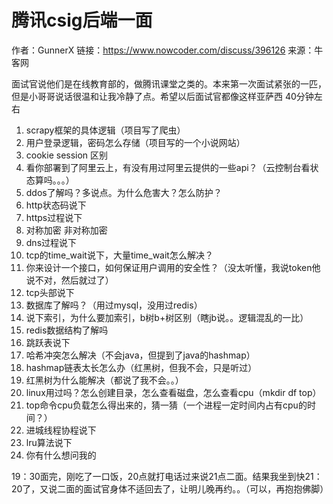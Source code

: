 # 腾讯csig后端一面

作者：GunnerX
链接：https://www.nowcoder.com/discuss/396126
来源：牛客网

面试官说他们是在线教育部的，做腾讯课堂之类的。本来第一次面试紧张的一匹，但是小哥哥说话很温和让我冷静了点。希望以后面试官都像这样亚萨西
40分钟左右
1. scrapy框架的具体逻辑（项目写了爬虫）
2. 用户登录逻辑，密码怎么存储（项目写的一个小说网站）
3. cookie session 区别
4.  看你部署到了阿里云上，有没有用过阿里云提供的一些api？（云控制台看状态算吗。。。）
5.  ddos了解吗？多说点。为什么危害大？怎么防护？
6. http状态码说下
7. https过程说下
8. 对称加密 非对称加密
9. dns过程说下
10. tcp的time_wait说下，大量time_wait怎么解决？
11.  你来设计一个接口，如何保证用户调用的安全性？（没太听懂，我说token他说不对，然后就过了）
12. tcp头部说下
13. 数据库了解吗？（用过mysql，没用过redis）
14. 说下索引，为什么要加索引，b树b+树区别（瞎jb说。。逻辑混乱的一比）
15. redis数据结构了解吗
16. 跳跃表说下
17. 哈希冲突怎么解决（不会java，但提到了java的hashmap）
18. hashmap链表太长怎么办（红黑树，但我不会，只是听过）
19. 红黑树为什么能解决（都说了我不会。。）
20. linux用过吗？怎么创建目录，怎么查看磁盘，怎么查看cpu（mkdir df top）
21. top命令cpu负载怎么得出来的，猜一猜（一个进程一定时间内占有cpu的时间？）
22. 进城线程协程说下
23. lru算法说下
24. 你有什么想问我的

19：30面完，刚吃了一口饭，20点就打电话过来说21点二面。结果我坐到快21：20了，又说二面的面试官身体不适回去了，让明儿晚再约。。（可以，再抱抱佛脚）